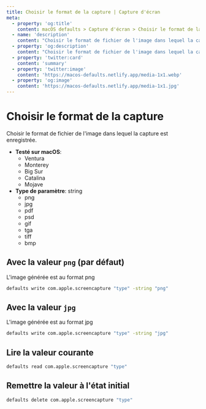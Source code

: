 ```yaml
---
title: Choisir le format de la capture | Capture d'écran
meta:
  - property: 'og:title'
    content: macOS defaults > Capture d'écran > Choisir le format de la capture
  - name: 'description'
    content: "Choisir le format de fichier de l'image dans lequel la capture est enregistrée."
  - property: 'og:description'
    content: "Choisir le format de fichier de l'image dans lequel la capture est enregistrée."
  - property: 'twitter:card'
    content: 'summary'
  - property: 'twitter:image'
    content: 'https://macos-defaults.netlify.app/media-1x1.webp'
  - property: 'og:image'
    content: 'https://macos-defaults.netlify.app/media-1x1.jpg'
---
```


# Choisir le format de la capture

Choisir le format de fichier de l'image dans lequel la capture est enregistrée.

<!-- break lists -->

- **Testé sur macOS**:
  - Ventura
  - Monterey
  - Big Sur
  - Catalina
  - Mojave
- **Type de paramètre**: string
  - png
  - jpg
  - pdf
  - psd
  - gif
  - tga
  - tiff
  - bmp

## Avec la valeur `png` (par défaut)

L'image générée est au format png

```bash
defaults write com.apple.screencapture "type" -string "png"
```

## Avec la valeur `jpg`

L'image générée est au format jpg

```bash
defaults write com.apple.screencapture "type" -string "jpg"
```

## Lire la valeur courante

```bash
defaults read com.apple.screencapture "type"
```

## Remettre la valeur à l'état initial

```bash
defaults delete com.apple.screencapture "type"
```
